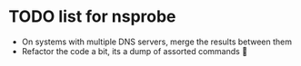 # TODO list for nsprobe
* On systems with multiple DNS servers, merge the results between them
* Refactor the code a bit, its a dump of assorted commands :rofl: